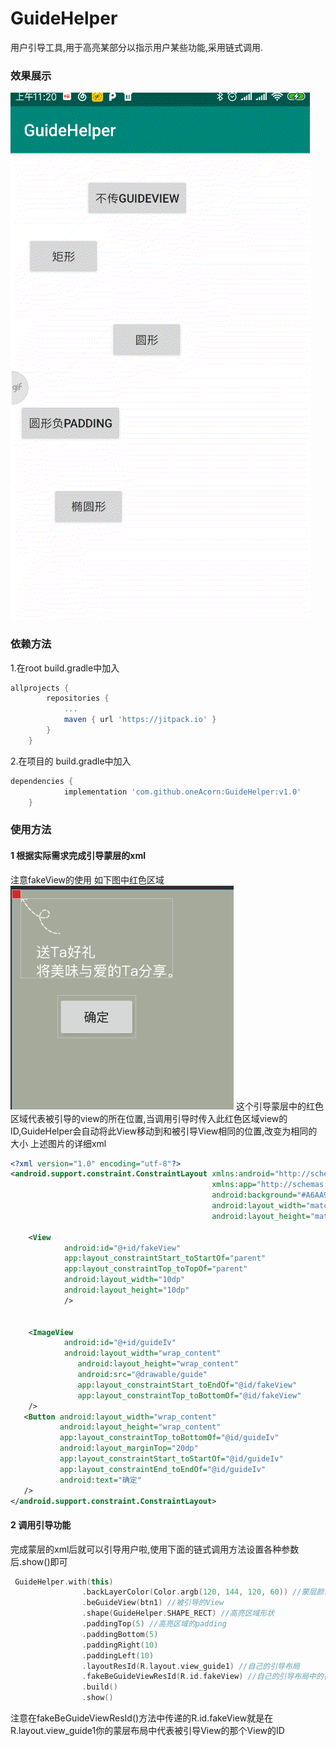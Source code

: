 # GuideHelper
用户引导工具,用于高亮某部分以指示用户某些功能,采用链式调用.
### 效果展示
![github](https://github.com/oneAcorn/GuideHelper/blob/master/20190829_112046.gif)
### 依赖方法
1.在root build.gradle中加入

```gradle
allprojects {
		repositories {
			...
			maven { url 'https://jitpack.io' }
		}
	}
```

2.在项目的 build.gradle中加入

```gradle
dependencies {
	        implementation 'com.github.oneAcorn:GuideHelper:v1.0'
	}
```
### 使用方法
#### 1 根据实际需求完成引导蒙层的xml
注意fakeView的使用
如下图中红色区域
![github](https://github.com/oneAcorn/GuideHelper/blob/master/demo2.png)
这个引导蒙层中的红色区域代表被引导的view的所在位置,当调用引导时传入此红色区域view的ID,GuideHelper会自动将此View移动到和被引导View相同的位置,改变为相同的大小
上述图片的详细xml
``` xml
<?xml version="1.0" encoding="utf-8"?>
<android.support.constraint.ConstraintLayout xmlns:android="http://schemas.android.com/apk/res/android"
                                             xmlns:app="http://schemas.android.com/apk/res-auto"
                                             android:background="#A6AA9B"
                                             android:layout_width="match_parent"
                                             android:layout_height="match_parent">

    <View
            android:id="@+id/fakeView"
            app:layout_constraintStart_toStartOf="parent"
            app:layout_constraintTop_toTopOf="parent"
            android:layout_width="10dp"
            android:layout_height="10dp"
            />


    <ImageView
            android:id="@+id/guideIv"
            android:layout_width="wrap_content"
               android:layout_height="wrap_content"
               android:src="@drawable/guide"
               app:layout_constraintStart_toEndOf="@id/fakeView"
               app:layout_constraintTop_toBottomOf="@id/fakeView"
    />
   <Button android:layout_width="wrap_content"
           android:layout_height="wrap_content"
           app:layout_constraintTop_toBottomOf="@id/guideIv"
           android:layout_marginTop="20dp"
           app:layout_constraintStart_toStartOf="@id/guideIv"
           app:layout_constraintEnd_toEndOf="@id/guideIv"
           android:text="确定"
   />
</android.support.constraint.ConstraintLayout>
```
#### 2 调用引导功能
完成蒙层的xml后就可以引导用户啦,使用下面的链式调用方法设置各种参数后.show()即可
``` kotlin
 GuideHelper.with(this)
                .backLayerColor(Color.argb(120, 144, 120, 60)) //蒙层颜色
                .beGuideView(btn1) //被引导的View
                .shape(GuideHelper.SHAPE_RECT) //高亮区域形状
                .paddingTop(5) //高亮区域的padding
                .paddingBottom(5)
                .paddingRight(10)
                .paddingLeft(10)
                .layoutResId(R.layout.view_guide1) //自己的引导布局
                .fakeBeGuideViewResId(R.id.fakeView) //自己的引导布局中的被引导的View的替代
                .build()
                .show()
```
注意在fakeBeGuideViewResId()方法中传递的R.id.fakeView就是在R.layout.view_guide1你的蒙层布局中代表被引导View的那个View的ID
